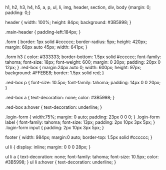 
h1, h2, h3, h4, h5, a, p, ul, li, img, header, section, div, body {margin: 0; padding: 0;}


header {
	width: 100%;
	height: 84px;
	background: #3B5998;
}

.main-header {
	padding-left:184px; 
}



.form {
    border: 1px solid #cccccc;
    border-radius: 5px;
    height: 420px;
    margin: 60px auto 45px;
    width: 641px;
}

.form h3 {
	color: #333333;
    border-bottom: 1.5px solid #cccccc;
    font-family: tahoma;
    font-size: 18px;
    font-weight: 600;
    margin: 0  20px;
    padding: 20px 0 12px;
}
.red-box {
	margin:24px auto 0;
	width: 600px;
	height: 97px;
	background: #FFEBE8;
	border: 1.5px solid red;
}


.red-box p {
	font-size: 10.5px;
	font-family: tahoma;
    padding: 14px 0 0 20px;
}

.red-box a {
	text-decoration: none;
	color: #3B5998;
}

.red-box a:hover {
	text-decoration: underline;
}

.login-form {
	width:75%;
	margin: 0 auto;
	padding: 23px 0 0 0;
}
.login-form label {
	font-family: tahoma;
    font-size: 13px;
    padding: 2px 10px 3px 5px;
}
.login-form input {
   padding: 2px 10px 3px 5px;
}


footer {
	width: 984px;
	margin:0 auto;
	border-top: 1.5px solid #cccccc;
}

ul li {
	display: inline;
	margin: 0 0 0 28px;
}


ul li a {
	text-decoration: none;
	font-family: tahoma;
	font-size: 10.5px;
	color: #3B5998;
}
ul li a:hover {
	text-decoration: underline;
}	
